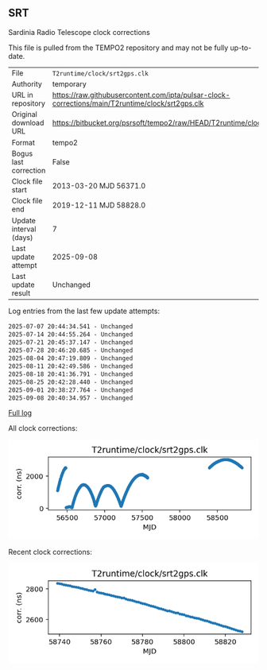 
## SRT

Sardinia Radio Telescope clock corrections

This file is pulled from the TEMPO2 repository and may not be fully
up-to-date.

|     |     |
|:--- |:--- |
| File | `T2runtime/clock/srt2gps.clk` |
| Authority | temporary |
| URL in repository | <https://raw.githubusercontent.com/ipta/pulsar-clock-corrections/main/T2runtime/clock/srt2gps.clk> |
| Original download URL | <https://bitbucket.org/psrsoft/tempo2/raw/HEAD/T2runtime/clock/srt2gps.clk> |
| Format | tempo2 |
| Bogus last correction | False |
| Clock file start | 2013-03-20 MJD 56371.0 |
| Clock file end | 2019-12-11 MJD 58828.0 |
| Update interval (days) | 7 |
| Last update attempt | 2025-09-08 |
| Last update result | Unchanged |

Log entries from the last few update attempts:
```
2025-07-07 20:44:34.541 - Unchanged
2025-07-14 20:44:55.264 - Unchanged
2025-07-21 20:45:37.147 - Unchanged
2025-07-28 20:46:20.685 - Unchanged
2025-08-04 20:47:19.809 - Unchanged
2025-08-11 20:42:49.586 - Unchanged
2025-08-18 20:41:36.791 - Unchanged
2025-08-25 20:42:28.440 - Unchanged
2025-09-01 20:38:27.764 - Unchanged
2025-09-08 20:40:34.957 - Unchanged
```
[Full log](https://raw.githubusercontent.com/ipta/pulsar-clock-corrections/main/log/T2runtime/clock/srt2gps.clk.log)


All clock corrections:

![plot of all clock corrections](srt2gps.clk.png "All corrections")

Recent clock corrections:

![plot of recent clock corrections](srt2gps.clk.short.png "Recent corrections")

